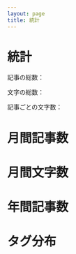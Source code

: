 ```yaml
---
layout: page
title: 統計
---
```


<script src="https://cdnjs.cloudflare.com/ajax/libs/Chart.js/2.7.2/Chart.min.js"></script>
<script src="https://cdnjs.cloudflare.com/ajax/libs/randomcolor/0.5.2/randomColor.min.js"></script>

<h1>統計</h1>
<p id="total-posts">記事の総数：</p>
<p id="total-words">文字の総数：</p>
<p id="words-per-post">記事ごとの文字数：</p>

<h1>月間記事数</h1>
<canvas id="postsPerMonth" width="400" height="300"></canvas>

<h1>月間文字数</h1>
<canvas id="wordsPerMonth" width="400" height="300"></canvas>

<h1>年間記事数</h1>
<canvas id="postsPerYear" width="400" height="300"></canvas>

<h1>タグ分布</h1>
<canvas id="tagsDistr" width="400" height="300"></canvas>

<script>
	var accentColor = "#3CA2A2";

	var datePostsWords = [
		{% for post in site.posts %}
			{
				"t":"{{post.date | date: '%Y-%-m'}}",
				"year":"{{post.date | date: '%Y'}}",
				"x":1,
				"y":{{ post.content | number_of_words }}
			},
		{% endfor %}
	];

	var sy = "{{ site.posts.last.date | date: '%Y'}}",
		ey = "{{ site.posts.first.date | date: '%Y'}}";

	var datePostsWordsZeros = [];
	for (var i = parseInt(sy); i <= parseInt(ey); i++) {
		for (var j = 1; j < 13; j++) {
			datePostsWordsZeros.push({"t": '' + i + "-" + j, "x": 0, "y": 0});
		}
	}

	var datePostsWords = datePostsWordsZeros.concat(datePostsWords);

	var postsPerMonth = datePostsWords.reduce((p, c) => {
		var name = c.t;
		if (!p.hasOwnProperty(name)) {
			p[name] = 0;
		}
		p[name] = p[name] + c.x;
		return p;
	}, {});

	var postsPerYear = datePostsWords.reduce((p, c) => {
		if (c.year === undefined)
			return p;
		var name = c.year;
		if (!p.hasOwnProperty(name)) {
			p[name] = 0;
		}
		p[name] = p[name] + c.x;
		return p;
	}, {});

	var wordsPerMonth = datePostsWords.reduce((p, c) => {
		var name = c.t;
		if (!p.hasOwnProperty(name)) {
			p[name] = 0;
		}
		p[name] = p[name] + c.y;
		return p;
	}, {});


	var postsPerMonthCtx = document.getElementById("postsPerMonth").getContext('2d');
	var postsPerMonthChart = new Chart(postsPerMonthCtx, {
		type: 'bar',
		data: {
			labels: Object.keys(postsPerMonth),
			datasets: [{
				label: 'Post(s)',
				data: Object.values(postsPerMonth),
				backgroundColor: accentColor,
				borderWidth: 1
			}],
		},
		options: {
			scales: {
				xAxes: [{
					categoryPercentage: 1.0,
					barPercentage: 1.0
				}]
			}
		}
	});

	var wordsPerMonthCtx = document.getElementById("wordsPerMonth").getContext('2d');
	var wordsPerMonthChart = new Chart(wordsPerMonthCtx, {
		type: 'bar',
		data: {
			labels: Object.keys(wordsPerMonth),
			datasets: [{
				label: 'Number of words',
				data: Object.values(wordsPerMonth),
				backgroundColor: accentColor,
				borderWidth: 1
			}],
		},
		options: {
			scales: {
				xAxes: [{
					categoryPercentage: 1.0,
					barPercentage: 1.0
				}]
			}
		}
	});


	var postsPerYearCtx = document.getElementById("postsPerYear").getContext('2d');
	var postsPerYearChart = new Chart(postsPerYearCtx, {
		type: 'bar',
		data: {
			labels: Object.keys(postsPerYear),
			datasets: [{
				label: 'Number of words',
				data: Object.values(postsPerYear),
				backgroundColor: accentColor,
				borderWidth: 1
			}],
		},
		options: {
			scales: {
				xAxes: [{
					categoryPercentage: 1.0,
					barPercentage: 1.0
				}]
			}
		}
	});

	{% capture tags %}
		{% for tag in site.tags %}
			{{ tag[1].size | plus: 1000 }}#{{ tag[0] }}#{{ tag[1].size }}/
		{% endfor %}
	{% endcapture %}
	{% assign sortedtags = tags | split:'/' | sort %}

	var pieLabels = [
		{% for tag in sortedtags reversed %}
			{% assign tagitems = tag | split: '#' %}
			{% for tag in tags %} "{{ tagitems[1] }}", {% endfor %}
		{% endfor %}
	];

	var pieData = [
		{% for tag in sortedtags reversed %}
			{% assign tagitems = tag | split: '#' %}
			{% for tag in tags %} {{ tagitems[2]}}, {% endfor %}
		{% endfor %}
	];

	var tagsDistrCtx = document.getElementById("tagsDistr").getContext('2d');
	var tagsDistrChart = new Chart(tagsDistrCtx,{
		type: 'pie',
		data: {
			labels: pieLabels,
			datasets: [{
				label: "tag",
				data: pieData,
				borderColor: "#aaa",
				backgroundColor: randomColor({
					count: pieData.length,
					hue: accentColor,
					luminosity: 'dark',
				})
			}],
		},
		options: {
			responsive: true,
		}
	});
</script>

<script>
	var totalWords = [
		{% for post in site.posts %}
			{{ post.content | number_of_words }},
		{% endfor %}
	].reduce((a, b) => a + b, 0);
	var totalPosts = {{ site.posts.size }};

	function concatBoldTextToELement(id, text) {
		var abvgd = document.createElement('b');
		abvgd.innerText = ' ' + text;
		document.getElementById(id).appendChild(abvgd);
	}

	concatBoldTextToELement('total-words', totalWords);
	concatBoldTextToELement('total-posts', totalPosts);
	concatBoldTextToELement('words-per-post', totalWords / totalPosts);
</script>
